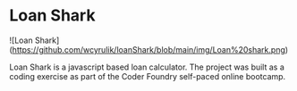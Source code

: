 # Loan Shark

![Loan Shark] (https://github.com/wcyrulik/loanShark/blob/main/img/Loan%20shark.png)

Loan Shark is a javascript based loan calculator.  The
project was built as a coding exercise as part of the
Coder Foundry self-paced online bootcamp.

